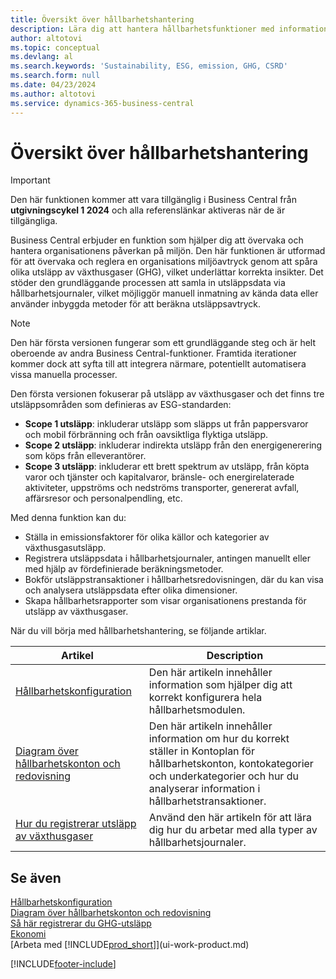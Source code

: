 ```yaml
---
title: Översikt över hållbarhetshantering
description: Lära dig att hantera hållbarhetsfunktioner med information och resurser i listan.
author: altotovi
ms.topic: conceptual
ms.devlang: al
ms.search.keywords: 'Sustainability, ESG, emission, GHG, CSRD'
ms.search.form: null
ms.date: 04/23/2024
ms.author: altotovi
ms.service: dynamics-365-business-central
---
```


# <a name="sustainability-management-overview"></a>Översikt över hållbarhetshantering

>[!IMPORTANT]
>Den här funktionen kommer att vara tillgänglig i Business Central från **utgivningscykel 1 2024** och alla referenslänkar aktiveras när de är tillgängliga.

Business Central erbjuder en funktion som hjälper dig att övervaka och hantera organisationens påverkan på miljön. Den här funktionen är utformad för att övervaka och reglera en organisations miljöavtryck genom att spåra olika utsläpp av växthusgaser (GHG), vilket underlättar korrekta insikter. Det stöder den grundläggande processen att samla in utsläppsdata via hållbarhetsjournaler, vilket möjliggör manuell inmatning av kända data eller använder inbyggda metoder för att beräkna utsläppsavtryck. 

>[!NOTE]
>Den här första versionen fungerar som ett grundläggande steg och är helt oberoende av andra Business Central-funktioner. Framtida iterationer kommer dock att syfta till att integrera närmare, potentiellt automatisera vissa manuella processer.

Den första versionen fokuserar på utsläpp av växthusgaser och det finns tre utsläppsområden som definieras av ESG-standarden:  

- **Scope 1 utsläpp**: inkluderar utsläpp som släpps ut från pappersvaror och mobil förbränning och från oavsiktliga flyktiga utsläpp.  
- **Scope 2 utsläpp**: inkluderar indirekta utsläpp från den energigenerering som köps från elleverantörer.   
- **Scope 3 utsläpp**: inkluderar ett brett spektrum av utsläpp, från köpta varor och tjänster och kapitalvaror, bränsle- och energirelaterade aktiviteter, uppströms och nedströms transporter, genererat avfall, affärsresor och personalpendling, etc. 

Med denna funktion kan du:   

- Ställa in emissionsfaktorer för olika källor och kategorier av växthusgasutsläpp. 
- Registrera utsläppsdata i hållbarhetsjournaler, antingen manuellt eller med hjälp av fördefinierade beräkningsmetoder.  
- Bokför utsläppstransaktioner i hållbarhetsredovisningen, där du kan visa och analysera utsläppsdata efter olika dimensioner. 
- Skapa hållbarhetsrapporter som visar organisationens prestanda för utsläpp av växthusgaser.

När du vill börja med hållbarhetshantering, se följande artiklar.  

|  Artikel  |  Description  |  
|--------|--------------| 
|[Hållbarhetskonfiguration](finance-sustainability-setup.md) | Den här artikeln innehåller information som hjälper dig att korrekt konfigurera hela hållbarhetsmodulen. |
|[Diagram över hållbarhetskonton och redovisning](finance-sustainability-accounts-ledger.md) | Den här artikeln innehåller information om hur du korrekt ställer in Kontoplan för hållbarhetskonton, kontokategorier och underkategorier och hur du analyserar information i hållbarhetstransaktioner. |
|[Hur du registrerar utsläpp av växthusgaser](finance-sustainability-journal.md) | Använd den här artikeln för att lära dig hur du arbetar med alla typer av hållbarhetsjournaler. |


## <a name="see-also"></a>Se även
[Hållbarhetskonfiguration](finance-sustainability-setup.md)   
[Diagram över hållbarhetskonton och redovisning](finance-sustainability-accounts-ledger.md)   
[Så här registrerar du GHG-utsläpp](finance-sustainability-journal.md)  
[Ekonomi](finance.md)    
[Arbeta med [!INCLUDE[prod_short](includes/prod_short.md)]](ui-work-product.md)  


[!INCLUDE[footer-include](includes/footer-banner.md)]
